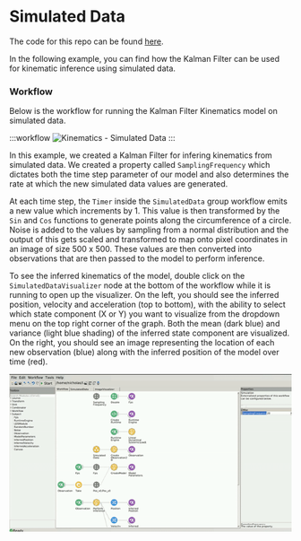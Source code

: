 # Simulated Data

The code for this repo can be found [here](https://github.com/ncguilbeault/machinelearning-examples/tree/lds-examples/examples/LinearDynamicalSystems/Kinematics/SimulatedData).

In the following example, you can find how the Kalman Filter can be used for kinematic inference using simulated data.

### Workflow

Below is the workflow for running the Kalman Filter Kinematics model on simulated data.

:::workflow
![Kinematics - Simulated Data](Simulation.bonsai)
:::

In this example, we created a Kalman Filter for infering kinematics from simulated data. We created a property called `SamplingFrequency` which dictates both the time step parameter of our model and also determines the rate at which the new simulated data values are generated.

At each time step, the `Timer` inside the `SimulatedData` group workflow emits a new value which increments by 1. This value is then transformed by the `Sin` and `Cos` functions to generate points along the circumference of a circle. Noise is added to the values by sampling from a normal distribution and the output of this gets scaled and transformed to map onto pixel coordinates in an image of size 500 x 500. These values are then converted into observations that are then passed to the model to perform inference.

To see the inferred kinematics of the model, double click on the `SimulatedDataVisualizer` node at the bottom of the workflow while it is running to open up the visualizer. On the left, you should see the inferred position, velocity and acceleration (top to bottom), with the ability to select which state component (X or Y) you want to visualize from the dropdown menu on the top right corner of the graph. Both the mean (dark blue) and variance (light blue shading) of the inferred state component are visualized. On the right, you should see an image representing the location of each new observation (blue) along with the inferred position of the model over time (red).

![Simulation](Simulation.gif)